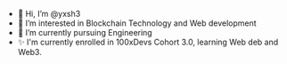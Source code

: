 - 👋 Hi, I’m @yxsh3
- 👀 I’m interested in Blockchain Technology and Web development
- 🌱 I’m currently pursuing Engineering
- ✨ I'm currently enrolled in 100xDevs Cohort 3.0, learning Web deb and Web3.

<!---
yxsh3/yxsh3 is a ✨ special ✨ repository because its `README.md` (this file) appears on your GitHub profile.
You can click the Preview link to take a look at your changes.
--->
